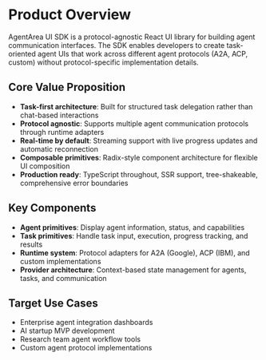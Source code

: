 # Product Overview

AgentArea UI SDK is a protocol-agnostic React UI library for building agent communication interfaces. The SDK enables developers to create task-oriented agent UIs that work across different agent protocols (A2A, ACP, custom) without protocol-specific implementation details.

## Core Value Proposition

- **Task-first architecture**: Built for structured task delegation rather than chat-based interactions
- **Protocol agnostic**: Supports multiple agent communication protocols through runtime adapters
- **Real-time by default**: Streaming support with live progress updates and automatic reconnection
- **Composable primitives**: Radix-style component architecture for flexible UI composition
- **Production ready**: TypeScript throughout, SSR support, tree-shakeable, comprehensive error boundaries

## Key Components

- **Agent primitives**: Display agent information, status, and capabilities
- **Task primitives**: Handle task input, execution, progress tracking, and results
- **Runtime system**: Protocol adapters for A2A (Google), ACP (IBM), and custom implementations
- **Provider architecture**: Context-based state management for agents, tasks, and communication

## Target Use Cases

- Enterprise agent integration dashboards
- AI startup MVP development
- Research team agent workflow tools
- Custom agent protocol implementations
